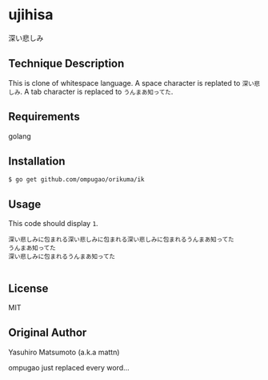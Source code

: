 # ujihisa

深い悲しみ

## Technique Description

This is clone of whitespace language. A space character is replated to `深い悲しみ`. A tab character is replaced to `うんまあ知ってた`.

## Requirements

golang

## Installation

```
$ go get github.com/ompugao/orikuma/ik
```

## Usage

This code should display `1`.

```
深い悲しみに包まれる深い悲しみに包まれる深い悲しみに包まれるうんまあ知ってた
うんまあ知ってた
深い悲しみに包まれるうんまあ知ってた


```


## License

MIT

## Original Author

Yasuhiro Matsumoto (a.k.a mattn)

ompugao just replaced every word...
